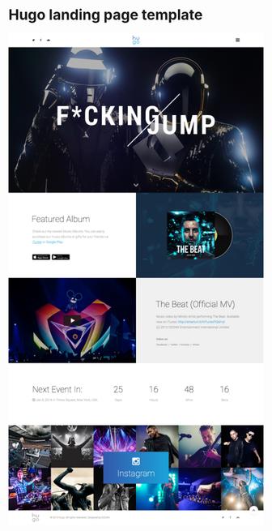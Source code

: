 # Hugo landing page template
![alt text](https://raw.githubusercontent.com/begprod/hugo/master/HUGO_Free-Landing-Page.jpg)